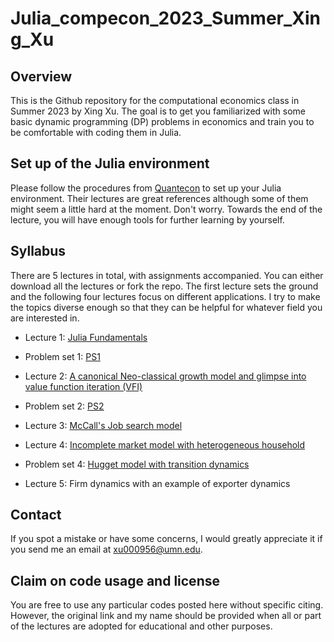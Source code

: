 # Julia_compecon_2023_Summer_Xing_Xu
## Overview
 This is the Github repository for the computational economics class in Summer 2023 by Xing Xu. The goal is to get you familiarized with some basic dynamic programming (DP) problems in economics and train you to be comfortable with coding them in Julia. 

## Set up of the Julia environment

Please follow the procedures from [Quantecon](https://julia.quantecon.org/getting_started_julia/getting_started.html#) to set up your Julia environment. Their lectures are great references although some of them might seem a little hard at the moment. Don't worry. Towards the end of the lecture, you will have enough tools for further learning by yourself.


## Syllabus

There are 5 lectures in total, with assignments accompanied. You can either download all the lectures or fork the repo. The first lecture sets the ground and the following four lectures focus on different applications. I try to make the topics diverse enough so that they can be helpful for whatever field you are interested in.

* Lecture 1: [Julia Fundamentals](Julia_Lec_1_Compecon_Xing_Xu.ipynb)

* Problem set 1: [PS1](Julia_PS_1_Compecon_Xing_Xu.ipynb)

* Lecture 2: [A canonical Neo-classical growth model and glimpse into value function iteration (VFI)](Julia_Lec_2_Compecon_Xing_Xu.ipynb)

* Problem set 2: [PS2](Julia_PS_2_Compecon_Xing_Xu.ipynb)
  
* Lecture 3: [McCall's Job search model](Julia_Lec_3_Compecon_Xing_Xu.ipynb)

* Lecture 4: [Incomplete market model with heterogeneous household](Julia_Lec_4_Compecon_Xing_Xu.ipynb)

* Problem set 4: [Hugget model with transition dynamics](Julia_Lec_5_Compecon_Xing_Xu.ipynb)

* Lecture 5: Firm dynamics with an example of exporter dynamics

## Contact
If you spot a mistake or have some concerns, I would greatly appreciate it if you send me an email at xu000956@umn.edu.

## Claim on code usage and license

You are free to use any particular codes posted here without specific citing. However, the original link and my name should be provided when all or part of the lectures are adopted for educational and other purposes. 

